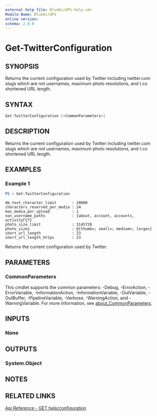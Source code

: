 ```yaml
---
external help file: BluebirdPS-help.xml
Module Name: BluebirdPS
online version:
schema: 2.0.0
---
```


# Get-TwitterConfiguration

## SYNOPSIS

Returns the current configuration used by Twitter including twitter.com slugs which are not usernames, maximum photo resolutions, and t.co shortened URL length.

## SYNTAX

```powershell
Get-TwitterConfiguration [<CommonParameters>]
```

## DESCRIPTION

Returns the current configuration used by Twitter including twitter.com slugs which are not usernames, maximum photo resolutions, and t.co shortened URL length.

## EXAMPLES

### Example 1

```powershell
PS > Get-TwitterConfiguration
```

```console
dm_text_character_limit       : 10000
characters_reserved_per_media : 24
max_media_per_upload          : 1
non_username_paths            : {about, account, accounts, activityΓÇª}
photo_size_limit              : 3145728
photo_sizes                   : @{thumb=; small=; medium=; large=}
short_url_length              : 23
short_url_length_https        : 23
```

Returns the current configuration used by Twitter.

## PARAMETERS

### CommonParameters

This cmdlet supports the common parameters: -Debug, -ErrorAction, -ErrorVariable, -InformationAction, -InformationVariable, -OutVariable, -OutBuffer, -PipelineVariable, -Verbose, -WarningAction, and -WarningVariable. For more information, see [about_CommonParameters](http://go.microsoft.com/fwlink/?LinkID=113216).

## INPUTS

### None

## OUTPUTS

### System.Object

## NOTES

## RELATED LINKS

[Api Reference - GET help/configuration](https://developer.twitter.com/en/docs/twitter-api/v1/developer-utilities/configuration/api-reference/get-help-configuration)

